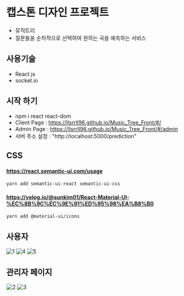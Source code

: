 # 캡스톤 디자인 프로젝트
- 뮤직트리
- 질문들을 순차적으로 선택하여 원하는 곡을 예측하는 서비스


## 사용기술
- React js
- socket.io


## 시작 하기
- npm i react react-dom
- Client Page : https://llsrrll96.github.io/Music_Tree_Front/#/
- Admin Page : https://llsrrll96.github.io/Music_Tree_Front/#/admin
- 서버 주소 설정 : "http://localhost:5000/prediction"


## CSS
#### https://react.semantic-ui.com/usage
`yarn add semantic-ui-react semantic-ui-css`


#### https://velog.io/@sunkim01/React-Material-UI-%EC%8B%9C%EC%9E%91%ED%95%98%EA%B8%B0
`yarn add @material-ui/icons`

## 사용자 
![1](https://user-images.githubusercontent.com/58140426/131463780-fe59ac8e-6729-40a3-86ca-a833ddf9dbdc.PNG)
![4](https://user-images.githubusercontent.com/58140426/131463795-f6ebcf81-a0d0-4aad-85da-cdb431d9344c.PNG)
![5](https://user-images.githubusercontent.com/58140426/131463804-7afb6b1f-6e74-4102-bad7-e8be314f4891.PNG)
<br/>
## 관리자 페이지
![2](https://user-images.githubusercontent.com/58140426/131463813-6712bab2-8fb5-49aa-8785-cf807a94df0b.PNG)
![3](https://user-images.githubusercontent.com/58140426/131463819-a33b73a6-b8ea-45b1-af0f-19631aaab3a6.PNG)

